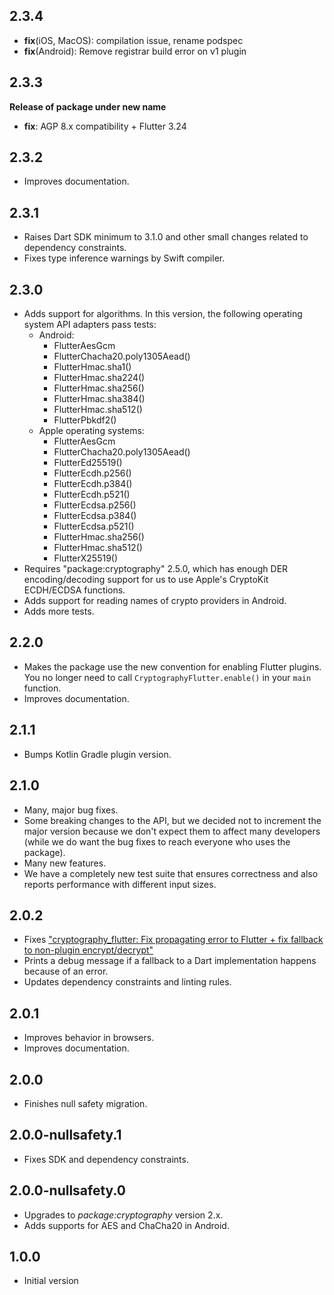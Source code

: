 ## 2.3.4

- **fix**(iOS, MacOS): compilation issue, rename podspec
- **fix**(Android): Remove registrar build error on v1 plugin

## 2.3.3

**Release of package under new name**

- **fix**: AGP 8.x compatibility + Flutter 3.24

## 2.3.2

- Improves documentation.

## 2.3.1

- Raises Dart SDK minimum to 3.1.0 and other small changes related to dependency constraints.
- Fixes type inference warnings by Swift compiler.

## 2.3.0

- Adds support for algorithms. In this version, the following operating system API adapters pass
  tests:
  - Android:
    - FlutterAesGcm
    - FlutterChacha20.poly1305Aead()
    - FlutterHmac.sha1()
    - FlutterHmac.sha224()
    - FlutterHmac.sha256()
    - FlutterHmac.sha384()
    - FlutterHmac.sha512()
    - FlutterPbkdf2()
  - Apple operating systems:
    - FlutterAesGcm
    - FlutterChacha20.poly1305Aead()
    - FlutterEd25519()
    - FlutterEcdh.p256()
    - FlutterEcdh.p384()
    - FlutterEcdh.p521()
    - FlutterEcdsa.p256()
    - FlutterEcdsa.p384()
    - FlutterEcdsa.p521()
    - FlutterHmac.sha256()
    - FlutterHmac.sha512()
    - FlutterX25519()
- Requires "package:cryptography" 2.5.0, which has enough DER encoding/decoding support for us to
  use Apple's CryptoKit ECDH/ECDSA functions.
- Adds support for reading names of crypto providers in Android.
- Adds more tests.

## 2.2.0

- Makes the package use the new convention for enabling Flutter plugins. You no longer need to call
  `CryptographyFlutter.enable()` in your `main` function.
- Improves documentation.

## 2.1.1

- Bumps Kotlin Gradle plugin version.

## 2.1.0

- Many, major bug fixes.
- Some breaking changes to the API, but we decided not to increment the major version because we
  don't expect them to affect many developers (while we do want the bug fixes to reach everyone who
  uses the package).
- Many new features.
- We have a completely new test suite that ensures correctness and also reports performance with
  different input sizes.

## 2.0.2

- Fixes ["cryptography_flutter: Fix propagating error to Flutter + fix fallback to non-plugin encrypt/decrypt"](https://github.com/emz-hanauer/dart-cryptography/pull/76)
- Prints a debug message if a fallback to a Dart implementation happens because of an error.
- Updates dependency constraints and linting rules.

## 2.0.1

- Improves behavior in browsers.
- Improves documentation.

## 2.0.0

- Finishes null safety migration.

## 2.0.0-nullsafety.1

- Fixes SDK and dependency constraints.

## 2.0.0-nullsafety.0

- Upgrades to _package:cryptography_ version 2.x.
- Adds supports for AES and ChaCha20 in Android.

## 1.0.0

- Initial version
